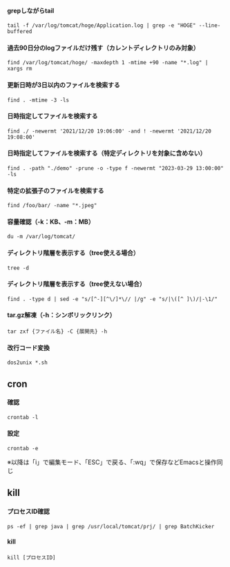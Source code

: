 #### grepしながらtail
```
tail -f /var/log/tomcat/hoge/Application.log | grep -e "HOGE" --line-buffered
```
#### 過去90日分のlogファイルだけ残す（カレントディレクトリのみ対象）
```
find /var/log/tomcat/hoge/ -maxdepth 1 -mtime +90 -name "*.log" | xargs rm
```
#### 更新日時が3日以内のファイルを検索する
```
find . -mtime -3 -ls
```
#### 日時指定してファイルを検索する  
```
find ./ -newermt '2021/12/20 19:06:00' -and ! -newermt '2021/12/20 19:08:00'
```
#### 日時指定してファイルを検索する（特定ディレクトリを対象に含めない）
```
find . -path "./demo" -prune -o -type f -newermt "2023-03-29 13:00:00" -ls
```

#### 特定の拡張子のファイルを検索する  
```
find /foo/bar/ -name "*.jpeg"
```

#### 容量確認（-k：KB、-m：MB）
```
du -m /var/log/tomcat/
```

#### ディレクトリ階層を表示する（tree使える場合）
```
tree -d
```

#### ディレクトリ階層を表示する（tree使えない場合）
```
find . -type d | sed -e "s/[^-][^\/]*\// |/g" -e "s/|\([^ ]\)/|-\1/"
```

#### tar.gz解凍（-h：シンボリックリンク）
```
tar zxf {ファイル名} -C {展開先} -h
```

#### 改行コード変換
```
dos2unix *.sh
```

## cron
#### 確認
```
crontab -l
```

#### 設定
```
crontab -e
```
※以降は「i」で編集モード、「ESC」で戻る、「:wq」で保存などEmacsと操作同じ  

## kill
#### プロセスID確認
```
ps -ef | grep java | grep /usr/local/tomcat/prj/ | grep BatchKicker
```

#### kill
```
kill [プロセスID]
```
